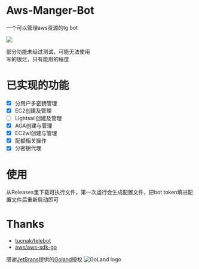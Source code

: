 # Aws-Manger-Bot
一个可以管理aws资源的tg bot

[![](https://img.shields.io/github/license/Yuzuki999/Aws-Manger-Bot?style=for-the-badge)](https://www.gnu.org/licenses/gpl-3.0.html)

部分功能未经过测试，可能无法使用  
写的很烂，只有能用的程度
# 已实现的功能
- [x] 分用户多密钥管理
- [x] EC2创建及管理
- [ ] Lightsail创建及管理
- [x] AGA创建与管理
- [x] EC2wl创建与管理
- [x] 配额相关操作
- [x] 分密钥代理
# 使用
从Releases里下载可执行文件，第一次运行会生成配置文件，把bot token填进配置文件后重新启动即可
# Thanks
- [tucnak/telebot](https://github.com/tucnak/telebot)
- [aws/aws-sdk-go](https://github.com/aws/aws-sdk-go)

感谢[JetBrans](https://jb.gg/OpenSourceSupport)提供的[Goland](https://www.jetbrains.com/go)授权
![GoLand logo](https://resources.jetbrains.com/storage/products/company/brand/logos/GoLand.png)
